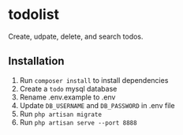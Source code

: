 # todolist

Create, udpate, delete, and search todos.

## Installation

1. Run `composer install` to install dependencies
2. Create a `todo` mysql database
3. Rename .env.example to .env
4. Update `DB_USERNAME` and `DB_PASSWORD` in .env file
5. Run `php artisan migrate`
6. Run `php artisan serve --port 8888`
